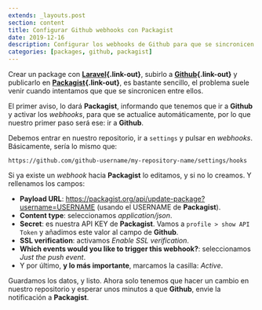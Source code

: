 ```yaml
---
extends: _layouts.post
section: content
title: Configurar Github webhooks con Packagist
date: 2019-12-16
description: Configurar los webhooks de Github para que se sincronicen con Packagist
categories: [packages, github, packagist]
---
```


Crear un package con **[Laravel](https://laravel.com/){.link-out}**, subirlo a **[Github](https://github.com/){.link-out}** y publicarlo en **[Packagist](https://packagist.org/){.link-out}**, es bastante sencillo, el problema suele venir cuando intentamos que que se sincronicen entre ellos.

El primer aviso, lo dará **Packagist**, informando que tenemos que ir a **Github** y activar los *webhooks*, para que se actualice automáticamente, por lo que nuestro primer paso será ese: ir a **Github**.

Debemos entrar en nuestro repositorio, ir a `settings` y pulsar en *webhooks*. Básicamente, sería lo mismo que:

    https://github.com/github-username/my-repository-name/settings/hooks

Si ya existe un *webhook* hacia **Packagist** lo editamos, y si no lo creamos. Y rellenamos los campos:

+ **Payload URL**: https://packagist.org/api/update-package?username=USERNAME (usando el USERNAME de **Packagist**).
+ **Content type**: seleccionamos *application/json*.
+ **Secret**: es nuestra API KEY de **Packagist**. Vamos a `profile > show API Token` y añadimos este valor al campo de **Github**. 
+ **SSL verification**: activamos *Enable SSL verification*.
+ **Which events would you like to trigger this webhook?**: seleccionamos *Just the push event*.
+ Y por último, **y lo más importante**, marcamos la casilla: *Active*.

Guardamos los datos, y listo. Ahora solo tenemos que hacer un cambio en nuestro repositorio y esperar unos minutos a que **Github**, envie la notificación a **Packagist**.
